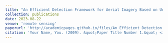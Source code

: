 ```yaml
---
title: "An Efficient Detection Framework for Aerial Imagery Based on Uniform Slicing Window"
collection: publications
date: 2023-08-22
venue: 'remote sensing'
paperurl: 'http://academicpages.github.io/files/An Efficient Detection Framework for Aerial Imagery.pdf'
citation: 'Your Name, You. (2009). &quot;Paper Title Number 1.&quot; <i>Journal 1</i>. 1(1).'
---
```


